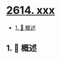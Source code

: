 # [2614. xxx](https://github.com/Tdahuyou/TNotes.leetcode/tree/main/notes/2614.%20xxx)

<!-- region:toc -->

- [1. 📝 概述](#1--概述)

<!-- endregion:toc -->

## 1. 📝 概述
